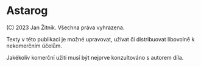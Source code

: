 # Astarog

(C) 2023 Jan Žitník. Všechna práva vyhrazena.

Texty v této publikaci je možné upravovat, užívat či distribuovat libovolně k nekomerčním účelům.

Jakékoliv komerční užití musí být nejprve konzultováno s autorem díla.

